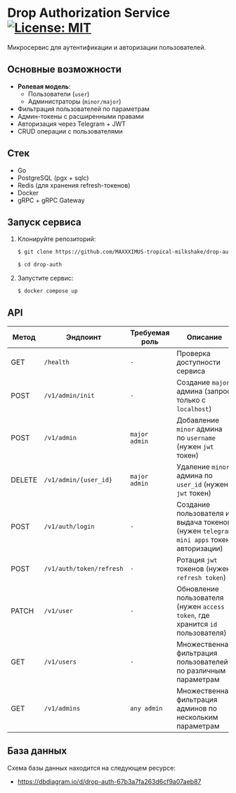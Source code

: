 # Drop Authorization Service [![License: MIT](https://img.shields.io/badge/License-MIT-blue.svg)](https://opensource.org/licenses/MIT)


Микросервис для аутентификации и авторизации пользователей.

## Основные возможности

- **Ролевая модель**:
  - Пользователи (`user`)
  - Администраторы (`minor/major`)
- Фильтрация пользователей по параметрам
- Админ-токены с расширенными правами
- Авторизация через Telegram + JWT
- CRUD операции с пользователями


## Стек

- Go
- PostgreSQL (pgx + sqlc)
- Redis (для хранения refresh-токенов)
- Docker
- gRPC + gRPC Gateway


## Запуск сервиса

1. Клонируйте репозиторий:
   ```bash
   $ git clone https://github.com/MAXXXIMUS-tropical-milkshake/drop-auth.git

   $ cd drop-auth
   ```

2. Запустите сервис:
   ```bash
   $ docker compose up
   ```

## API

| Метод | Эндпоинт                      | Требуемая роль | Описание                  |
|-------|-------------------------------|----------------|---------------------------|
| GET   | `/health`         | `-`        | Проверка доступности сервиса  |
| POST   | `/v1/admin/init`    | `-`        | Создание `major` админа (запрос только с `localhost`)           |
| POST   | `/v1/admin`    | `major admin`   | Добавление `minor` админа по `username` (нужен `jwt` токен)  |
| DELETE | `/v1/admin/{user_id}`    | `major admin`        | Удаление `minor` админа по `user_id` (нужен `jwt` токен)      |
| POST| `/v1/auth/login`    | `-`   | Создание пользователя и выдача токенов (нужен `telegram mini apps` токен авторизации)     |
| POST| `/v1/auth/token/refresh`    | `-`   | Ротация `jwt` токенов (нужен `refresh token`)     |
| PATCH| `/v1/user`    | `-`   | Обновление пользователя (нужен `access token`, где хранится `id` пользователя)     |
| GET| `/v1/users`    | `-`   | Множественная фильтрация пользователей по различным параметрам     |
| GET| `/v1/admins`    | `any admin`   | Множественная фильтрация админов по нескольким параметрам     |

## База данных

Схема базы данных находится на следующем ресурсе:

- https://dbdiagram.io/d/drop-auth-67b3a7fa263d6cf9a07aeb87
